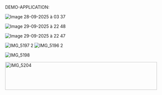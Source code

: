 DEMO-APPLICATION:




![Image 28-09-2025 à 03 37](https://github.com/user-attachments/assets/1a1e8370-7715-43b1-a93a-f63e632cc06a)



![Image 29-09-2025 à 22 48](https://github.com/user-attachments/assets/cdceba53-b853-482b-9cd9-3876a28494fe)




![Image 29-09-2025 à 22 47](https://github.com/user-attachments/assets/9009088c-2975-4dd4-8b16-469d3c154bc3)




![IMG_5197 2](https://github.com/user-attachments/assets/b48a5773-c5a8-4ffa-97ca-f00de32dcb02)
![IMG_5196 2](https://github.com/user-attachments/assets/c72b8c33-cb68-4064-911c-0851f746bd49)

![IMG_5198](https://github.com/user-attachments/assets/481099ed-2746-4502-96c0-85265c66fcec)

<img width="493" height="90" alt="IMG_5204" src="https://github.com/user-attachments/assets/4acc46b7-91c9-4dbd-b1f2-3270c8f5e7e7" />
